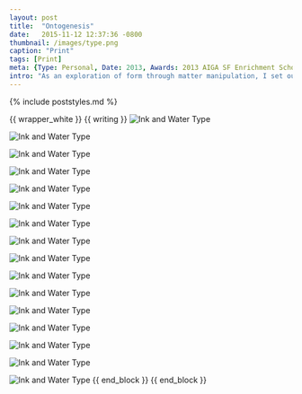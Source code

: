 ```yaml
---
layout: post
title:  "Ontogenesis"
date:   2015-11-12 12:37:36 -0800
thumbnail: /images/type.png
caption: "Print"
tags: [Print]
meta: {Type: Personal, Date: 2013, Awards: 2013 AIGA SF Enrichment Scholarship}
intro: "As an exploration of form through matter manipulation, I set out to create typography with ink and water. By experimenting with different permutations of water viscosity and temperature, subtraction with an eyedropper, container volume, and ink density, I found harmony between the chemistry of ink and water."
---
```

{% include poststyles.md %}

{{ wrapper_white }}
{{ writing }}
![Ink and Water Type](/assets/type-intro.jpg)

![Ink and Water Type](/assets/type1.jpg)

![Ink and Water Type](/assets/type2.jpg)

![Ink and Water Type](/assets/type3.jpg)

![Ink and Water Type](/assets/type4.jpg)

![Ink and Water Type](/assets/type5.jpg)

![Ink and Water Type](/assets/type6.jpg)

![Ink and Water Type](/assets/type7.jpg)

![Ink and Water Type](/assets/type8.jpg)

![Ink and Water Type](/assets/type9.jpg)

![Ink and Water Type](/assets/type10.jpg)

![Ink and Water Type](/assets/type-tedious.jpg)

![Ink and Water Type](/assets/type-poster.jpg)

![Ink and Water Type](/assets/type-cover.jpg)

![Ink and Water Type](/assets/type-evo.jpg)

![Ink and Water Type](/assets/type-process.jpg)
{{ end_block }}
{{ end_block }}
